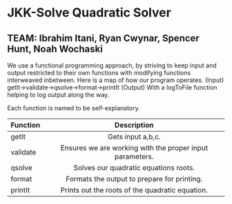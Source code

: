 # JKK-Solve Quadratic Solver
## TEAM: Ibrahim Itani, Ryan Cwynar, Spencer Hunt, Noah Wochaski

We use a functional programming approach, by striving to keep input and output restricted to their own functions with modifying functions interweaved inbetween.
Here is a map of how our program operates.
(Input) getIt->validate->qsolve->format->printIt (Output)
With a logToFile function helping to log output along the way.

Each function is named to be self-explanatory.

| Function |  Description                                             |
|----------|:--------------------------------------------------------:|
| getIt    | Gets input a,b,c.                                        |
| validate | Ensures we are working with the proper input parameters. |
| qsolve   | Solves our quadratic equations roots.                    |
| format   | Formats the output to prepare for printing.              |
| printIt  | Prints out the roots of the quadratic equation.          |
